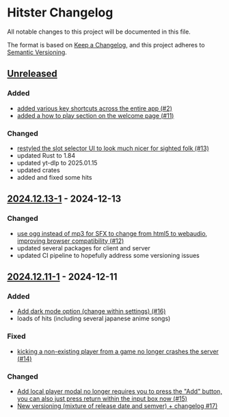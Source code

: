 # Hitster Changelog

All notable changes to this project will be documented in this file.

The format is based on [Keep a Changelog](https://keepachangelog.com/en/1.1.0/),
and this project adheres to [Semantic Versioning](https://semver.org/spec/v2.0.0.html).

## [Unreleased]

### Added

- [added various key shortcuts across the entire app (#2)](https://github.com/Timtam/hitster/issues/2)
- [added a how to play section on the welcome page (#11)](https://github.com/Timtam/hitster/issues/11)

### Changed

- [restyled the slot selector UI to look much nicer for sighted folk (#13)](https://github.com/Timtam/hitster/issues/13)
- updated Rust to 1.84
- updated yt-dlp to 2025.01.15
- updated crates
- added and fixed some hits

## [2024.12.13-1] - 2024-12-13

### Changed

-   [use ogg instead of mp3 for SFX to change from html5 to webaudio, improving browser compatibility (#12)](https://github.com/Timtam/hitster/issues/12)
-   updated several packages for client and server
-   updated CI pipeline to hopefully address some versioning issues

## [2024.12.11-1] - 2024-12-11

### Added

-   [Add dark mode option (change within settings) (#16)](https://github.com/Timtam/hitster/issues/16)
-   loads of hits (including several japanese anime songs)

### Fixed

-   [kicking a non-existing player from a game no longer crashes the server (#14)](https://github.com/Timtam/hitster/issues/14)

### Changed

-   [Add local player modal no longer requires you to press the "Add" button, you can also just press return within the input box now (#15)](https://github.com/Timtam/hitster/issues/15)
-   [New versioning (mixture of release date and semver) + changelog #17)](https://github.com/Timtam/hitster/issues/17)

[Unreleased]: https://github.com/Timtam/hitster/compare/2024.12.13-1...HEAD

[2024.12.13-1]: https://github.com/Timtam/hitster/compare/2024.12.11-1...2024.12.13-1

[2024.12.11-1]: https://github.com/Timtam/hitster/releases/tag/2024.12.11-1
